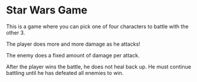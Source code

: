 # Star Wars Game

This is a game where you can pick one of four characters to battle with the other 3. 

The player does more and more damage as he attacks!

The enemy does a fixed amount of damage per attack.

After the player wins the battle, he does not heal back up. He must continue battling until he has defeated all enemies to win.